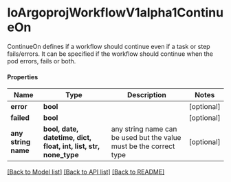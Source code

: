 # IoArgoprojWorkflowV1alpha1ContinueOn

ContinueOn defines if a workflow should continue even if a task or step fails/errors. It can be specified if the workflow should continue when the pod errors, fails or both.

#### Properties
Name | Type | Description | Notes
------------ | ------------- | ------------- | -------------
**error** | **bool** |  | [optional] 
**failed** | **bool** |  | [optional] 
**any string name** | **bool, date, datetime, dict, float, int, list, str, none_type** | any string name can be used but the value must be the correct type | [optional]

[[Back to Model list]](../README.md#documentation-for-models) [[Back to API list]](../README.md#documentation-for-api-endpoints) [[Back to README]](../README.md)


